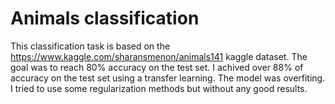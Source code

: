 # Animals classification
This classification task is based on the https://www.kaggle.com/sharansmenon/animals141 kaggle dataset.
The goal was to reach 80% accuracy on the test set. I achived over 88% of accuracy on the test set using a transfer learning. The model was overfiting. I tried to use some regularization methods but without any good results.
